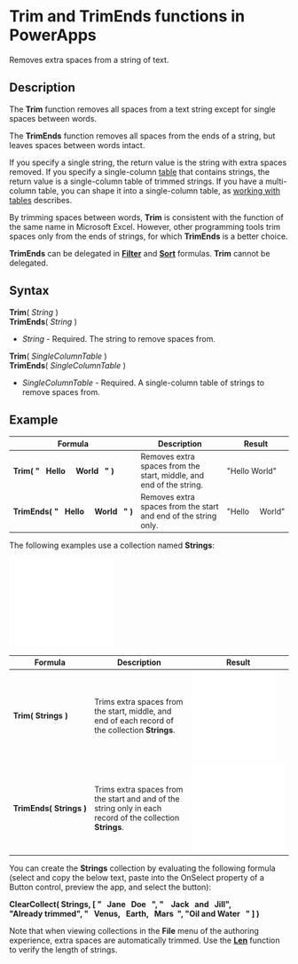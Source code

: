 <properties
	pageTitle="Trim and TrimEnds functions | Microsoft PowerApps"
	description="Reference information, including syntax and an example, for the Trim function in PowerApps"
	services=""
	suite="powerapps"
	documentationCenter="na"
	authors="gregli-msft"
	manager="dwrede"
	editor=""
	tags=""/>

<tags
   ms.service="powerapps"
   ms.devlang="na"
   ms.topic="article"
   ms.tgt_pltfrm="na"
   ms.workload="na"
   ms.date="11/07/2015"
   ms.author="gregli"/>

# Trim and TrimEnds functions in PowerApps #

Removes extra spaces from a string of text.

## Description ##

The **Trim** function removes all spaces from a text string except for single spaces between words.  

The **TrimEnds** function removes all spaces from the ends of a string, but leaves spaces between words intact.

If you specify a single string, the return value is the string with extra spaces removed. If you specify a single-column [table](../working-with-tables.md) that contains strings, the return value is a single-column table of trimmed strings. If you have a multi-column table, you can shape it into a single-column table, as [working with tables](../working-with-tables.md) describes.

By trimming spaces between words, **Trim** is consistent with the function of the same name in Microsoft Excel. However, other programming tools trim spaces only from the ends of strings, for which **TrimEnds** is a better choice.

**TrimEnds** can be delegated in **[Filter](function-filter.md)** and **[Sort](function-sort.md)** formulas.  **Trim** cannot be delegated.

## Syntax ##

**Trim**( *String* )<br>**TrimEnds**( *String* )

- *String* - Required. The string to remove spaces from.

**Trim**( *SingleColumnTable* )<br>**TrimEnds**( *SingleColumnTable* )

- *SingleColumnTable* - Required. A single-column table of strings to remove spaces from.

## Example ##

| Formula | Description | Result |
|---------|-------------|--------|
| **Trim(&nbsp;"&nbsp;&nbsp;&nbsp;Hello&nbsp;&nbsp;&nbsp;&nbsp;&nbsp;World&nbsp;&nbsp;&nbsp;"&nbsp;)** | Removes extra spaces from the start, middle, and end of the string. | "Hello World" |
| **TrimEnds(&nbsp;"&nbsp;&nbsp;&nbsp;Hello&nbsp;&nbsp;&nbsp;&nbsp;&nbsp;World&nbsp;&nbsp;&nbsp;"&nbsp;)** | Removes extra spaces from the start and end of the string only. | "Hello&nbsp;&nbsp;&nbsp;&nbsp;&nbsp;World" |

The following examples use a collection named **Strings**:

![](media/function-trim/input-strings.png)

| Formula | Description | Result |
|---------|-------------|--------|
| **Trim(&nbsp;Strings&nbsp;)** | Trims extra spaces from the start, middle, and end of each record of the collection **Strings**. | <style> img { max-width: none } </style> ![](media/function-trim/output-trim.png) |
| **TrimEnds(&nbsp;Strings&nbsp;)** | Trims extra spaces from the start and and of the string only in each record of the collection **Strings**. | <style> img { max-width: none } </style> ![](media/function-trim/output-trimends.png) |

You can create the **Strings** collection by evaluating the following formula (select and copy the below text, paste into the OnSelect property of a Button control, preview the app, and select the button):

**ClearCollect( Strings, [ "&nbsp;&nbsp;&nbsp;Jane&nbsp;&nbsp;&nbsp;Doe&nbsp;&nbsp;&nbsp;", "&nbsp;&nbsp;&nbsp;&nbsp;Jack&nbsp;&nbsp;&nbsp;and&nbsp;&nbsp;&nbsp;Jill", "Already&nbsp;trimmed", "&nbsp;&nbsp;&nbsp;Venus,&nbsp;&nbsp;&nbsp;Earth,&nbsp;&nbsp;&nbsp;Mars&nbsp;&nbsp;", "Oil&nbsp;and&nbsp;Water&nbsp;&nbsp;&nbsp;" ] )**

Note that when viewing collections in the **File** menu of the authoring experience, extra spaces are automatically trimmed.  Use the **[Len](function-len.md)** function to verify the length of strings.







